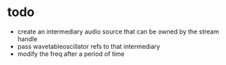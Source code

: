 # todo

- create an intermediary audio source that can be owned by the stream handle
- pass wavetableoscillator refs to that intermediary
- modify the freq after a period of time
